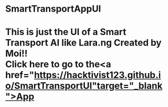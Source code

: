 # SmartTransportAppUI
<h1>This is just the UI of a Smart Transport AI like Lara.ng Created by Moi!!</h1.



<br>Click here to go to the<a href="https://hacktivist123.github.io/SmartTransportUI"target="_blank">App</a></br>
